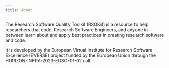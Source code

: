```yaml
---
title: About
---
```


The Research Software Quality Toolkit (RSQKit) is a resource to help researchers that code, Research Software Engineers, and anyone in between learn about and apply best practices in creating research software and code.

It is developed by the European Virtual Institute for Research Software Excellence (EVERSE) project funded by the European Union through the HORIZON-INFRA-2023-EOSC-01-02 call.
